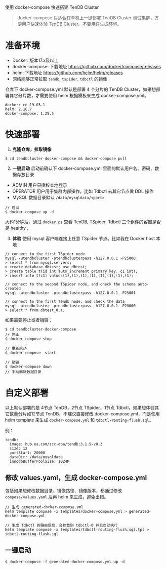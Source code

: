 使用 docker-compose 快速搭建 TenDB Cluster

> docker-compose 只适合在单机上一键部署 TenDB Cluster 测试集群，方便用户快速体验 TenDB Cluster。不要用在生成环境。


# 准备环境

- Docker: 版本17.x及以上
- docker-compose: 下载地址 https://github.com/docker/compose/releases
- helm: 下载地址 https://github.com/helm/helm/releases
- 网络能够正常拉取 `tendb`, `tspider`, `tdbctl` 的镜像

仓库下 docker-compose.yml 默认是部署 4 个分片的 TenDB Cluster，如果想部署其它分片数，才需要使用 helm 根据模板来生成 docker-compose.yml。

```
docker: ce-19.03.1
helm: 2.16.7
docker-compose: 1.25.5
```

# 快速部署

1. **克隆仓库，拉取镜像**
```
$ cd tendbcluster-docker-compose && docker-compose pull
```

2. **一键启动**
启动前确认下 docker-compose.yml 里面的默认用户名、密码、数据存放目录
- ADMIN 用户只授权本地登录
- OPERATOR 用户用于集群内部操作，比如 Tdbctl 去其它节点做 DDL 操作
- MySQL 数据目录默认 `/data/mysqldata/<port>`

```
// 启动
$ docker-compose up -d
```
大约1分钟后，通过 `docker ps` 查看 TenDB, TSpider, Tdbctl 三个组件的容器是否是 healthy .

3. **体验**
使用 mysql 客户端连接上任意 TSpider 节点。比如我在 Docker host 本地：
```
// connect to the first TSpider node
mysql -utendbcluster -ptendbclusterpass -h127.0.0.1 -P25000
> select * from mysql.servers;
> create database dbtest; use dbtest;
> create table t(id int auto_increment primary key, c1 int);
> insert into t(c1) values(1),(1),(1),(1),(1),(1),(1),(1);

// connect to the second TSpider node, and check the schema auto-created
mysql -utendbcluster -ptendbclusterpass -h127.0.0.1 -P25001

// connect to the first Tendb node, and check the data
mysql -utendbcluster -ptendbclusterpass -h127.0.0.1 -P20000
> select * from dbtest_0.t;
```

如果需要停止或者销毁：
```
$ cd tendbcluster-docker-compose
// 停止
$ docker-compose stop

// 重新启动
$ docker-compose  start

// 销毁
$ docker-compose down
// 手动删除数据目录
```

# 自定义部署
以上默认部署的是 4节点 TenDB，2节点 TSpider，1节点 Tdbctl，如果想体验其它数量分片如12节点 TenDB，不建议直接修改 docker-compose.yml，而是使用 helm template 来生成 `docker-compose.yml` 和 `tdbctl-routing-flush.sql`。

例：
```
tendb:
  image: hub.oa.com/scc-dba/tendb:3.1.5-v0.3
  size: 12
  portStart: 20000
  dataDir: /data/mysqldata
  innodbBufferPoolSize: 1024M
```

## 修改 values.yaml，生成 docker-compose.yml

包括如果想修改数据目录、镜像路径、镜像版本，都通过修改 `compose/values.yaml` 后再 helm 来生成，避免出错。

```
// 生成 generated-docker-compose.yml
helm template compose -x templates/docker-compose.yml > generated-docker-compose.yml

// 生成 Tdbctl 的路由信息，会挂载到 tdbctl-0 并且自动执行
helm template compose -x templates/tdbctl-routing-flush.sql.tpl > tdbctl-routing-flush.sql
```

## 一键启动
```
$ docker-compose -f generated-docker-compose.yml up -d
```